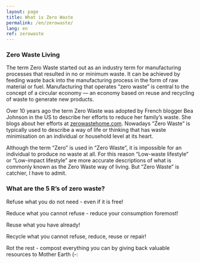 ```yaml
---
layout: page
title: What is Zero Waste
permalink: /en/zerowaste/
lang: en
ref: zerowaste
---
```


### Zero Waste Living

The term Zero Waste started out as an industry term for manufacturing processes that resulted in no or minimum waste.
It can be achieved by feeding waste back into the manufacturing process in the form of raw material or fuel.
Manufacturing that operates “zero waste” is central to the concept of a circular economy — an economy based on reuse and recycling of waste to generate new products.

Over 10 years ago the term Zero Waste was adopted by French blogger Bea Johnson in the US to describe her efforts to reduce her family’s waste.
She blogs about her efforts at [zerowastehome.com](https://zerowastehome.com/).
Nowadays “Zero Waste” is typically used to describe a way of life or thinking that has waste minimisation on an individual or household level at its heart.


Although the term “Zero” is used in “Zero Waste”, it is impossible for an individual to produce no waste at all. For this reason “Low-waste lifestyle” or “Low-impact lifestyle” are more accurate descriptions of what is commonly known as the Zero Waste way of living. But “Zero Waste” is catchier, I have to admit.

### What are the 5 R’s of zero waste?

Refuse what you do not need - even if it is free!

Reduce what you cannot refuse - reduce your consumption foremost!

Reuse what you have already!

Recycle what you cannot refuse, reduce, reuse or repair!

Rot the rest - compost everything you can by giving back valuable resources to Mother Earth (-:
